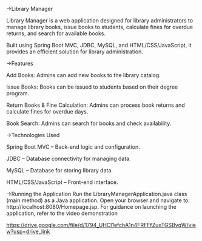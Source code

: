 ->Library Manager

Library Manager is a web application designed for library administrators to manage library books, issue books to students, calculate fines for overdue returns, and search for available books.

Built using Spring Boot MVC, JDBC, MySQL, and HTML/CSS/JavaScript, it provides an efficient solution for library administration.

->Features

Add Books: Admins can add new books to the library catalog.

Issue Books: Books can be issued to students based on their degree program.

Return Books & Fine Calculation: Admins can process book returns and calculate fines for overdue days.

Book Search: Admins can search for books and check availability.

->Technologies Used

Spring Boot MVC – Back-end logic and configuration.

JDBC – Database connectivity for managing data.

MySQL – Database for storing library data.

HTML/CSS/JavaScript – Front-end interface.

->Running the Application
Run the LibraryManagerApplication.java class (main method) as a Java application.
Open your browser and navigate to: http://localhost:8080/Homepage.jsp.
For guidance on launching the application, refer to the video demonstration

https://drive.google.com/file/d/1794_UHCl1efchA1n4FRFFfZuxTGSBvqW/view?usp=drive_link  
